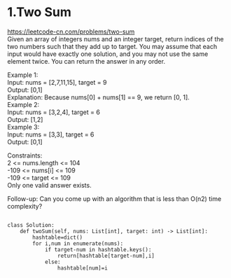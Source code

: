 # 1.Two Sum  
https://leetcode-cn.com/problems/two-sum  
Given an array of integers nums and an integer target, return indices of the two numbers such that they add up to target.
You may assume that each input would have exactly one solution, and you may not use the same element twice.
You can return the answer in any order.

Example 1:  
Input: nums = [2,7,11,15], target = 9  
Output: [0,1]  
Explanation: Because nums[0] + nums[1] == 9, we return [0, 1].  
Example 2:  
Input: nums = [3,2,4], target = 6  
Output: [1,2]  
Example 3:  
Input: nums = [3,3], target = 6  
Output: [0,1]  
 
Constraints:  
2 <= nums.length <= 104  
-109 <= nums[i] <= 109  
-109 <= target <= 109  
Only one valid answer exists.  
 
Follow-up: Can you come up with an algorithm that is less than O(n2) time complexity?  

``` python3

class Solution:
    def twoSum(self, nums: List[int], target: int) -> List[int]:
        hashtable=dict()
        for i,num in enumerate(nums):
            if target-num in hashtable.keys():
                return[hashtable[target-num],i]
            else:
                hashtable[num]=i
              
```
